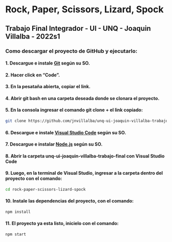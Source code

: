 # Rock, Paper, Scissors, Lizard, Spock
## Trabajo Final Integrador - UI - UNQ - Joaquin Villalba - 2022s1

### Como descargar el proyecto de GitHub y ejecutarlo:

#### 1. Descargue e instale [Git](https://git-scm.com/download/) según su SO.

#### 2. Hacer click en “Code”.

#### 3. En la pesataña abierta, copiar el link.

#### 4. Abrir git bash en una carpeta deseada donde se clonara el proyecto.

#### 5. En la consola ingresar el comando git clone + el link copiado: 
```bash
git clone https://github.com/jnvillalba/unq-ui-joaquin-villalba-trabajo-final.git
```
#### 6. Descargue e instale [Visual Studio Code](https://code.visualstudio.com/) según su SO. 

#### 7. Descargue e instalar [Node.js](https://nodejs.org/en/download/) según su SO.

#### 8. Abrir la carpeta unq-ui-joaquin-villalba-trabajo-final con Visual Studio Code

#### 9. Luego, en la terminal de Visual Studio, ingresar a la carpeta dentro del proyecto con el comando:
```bash
cd rock-paper-scissors-lizard-spock
```

#### 10. Instale las dependencias del proyecto, con el comando:
```sh	
npm install
```

#### 11. El proyecto ya esta listo, inicielo con el comando:
```sh	
npm start
```
